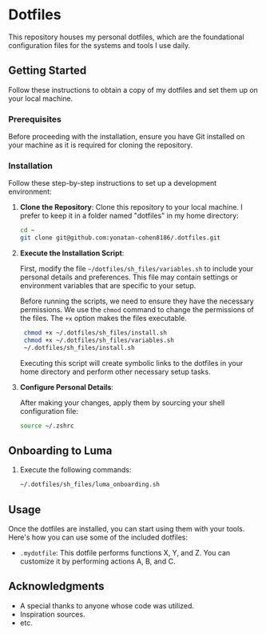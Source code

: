 # Dotfiles

This repository houses my personal dotfiles, which are the foundational configuration files for the systems and tools I use daily.

## Getting Started

Follow these instructions to obtain a copy of my dotfiles and set them up on your local machine.

### Prerequisites

Before proceeding with the installation, ensure you have Git installed on your machine as it is required for cloning the repository.

### Installation

Follow these step-by-step instructions to set up a development environment:

1. **Clone the Repository**: Clone this repository to your local machine. I prefer to keep it in a folder named "dotfiles" in my home directory:
    ```bash
    cd ~
    git clone git@github.com:yonatan-cohen8186/.dotfiles.git
    ```

2. **Execute the Installation Script**: 

   First, modify the file `~/dotfiles/sh_files/variables.sh` to include your personal details and preferences. This file may contain settings or environment variables that are specific to your setup.
   
   Before running the scripts, we need to ensure they have the necessary permissions. We use the `chmod` command to change the permissions of the files. The `+x` option makes the files executable.
   ```bash
    chmod +x ~/.dotfiles/sh_files/install.sh
    chmod +x ~/.dotfiles/sh_files/variables.sh
    ~/.dotfiles/sh_files/install.sh
    ```
    Executing this script will create symbolic links to the dotfiles in your home directory and perform other necessary setup tasks.

3. **Configure Personal Details**:

    After making your changes, apply them by sourcing your shell configuration file:
    ```bash
    source ~/.zshrc
    ```

## Onboarding to Luma

1. Execute the following commands:

    ```bash
   ~/.dotfiles/sh_files/luma_onboarding.sh
    ```

## Usage

Once the dotfiles are installed, you can start using them with your tools. Here's how you can use some of the included dotfiles:

- `.mydotfile`: This dotfile performs functions X, Y, and Z. You can customize it by performing actions A, B, and C.

## Acknowledgments

- A special thanks to anyone whose code was utilized.
- Inspiration sources.
- etc.